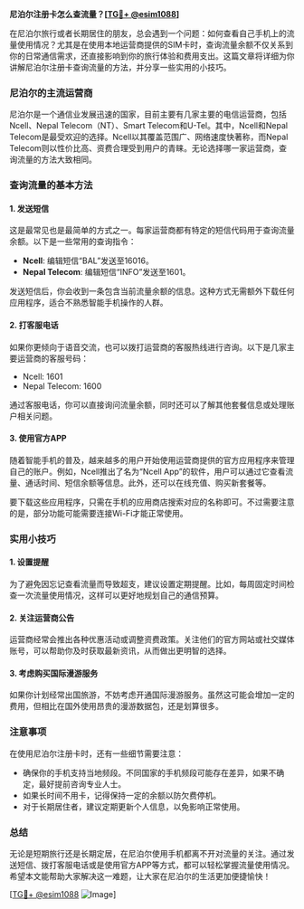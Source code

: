 **尼泊尔注册卡怎么查流量？[[TG💪+ @esim1088](https://t.me/s/esim1088)]**

在尼泊尔旅行或者长期居住的朋友，总会遇到一个问题：如何查看自己手机上的流量使用情况？尤其是在使用本地运营商提供的SIM卡时，查询流量余额不仅关系到你的日常通信需求，还直接影响到你的旅行体验和费用支出。这篇文章将详细为你讲解尼泊尔注册卡查询流量的方法，并分享一些实用的小技巧。

### 尼泊尔的主流运营商

尼泊尔是一个通信业发展迅速的国家，目前主要有几家主要的电信运营商，包括Ncell、Nepal Telecom（NT）、Smart Telecom和U-Tel。其中，Ncell和Nepal Telecom是最受欢迎的选择。Ncell以其覆盖范围广、网络速度快著称，而Nepal Telecom则以性价比高、资费合理受到用户的青睐。无论选择哪一家运营商，查询流量的方法大致相同。

### 查询流量的基本方法

#### 1. 发送短信
这是最常见也是最简单的方式之一。每家运营商都有特定的短信代码用于查询流量余额。以下是一些常用的查询指令：

- **Ncell**: 编辑短信“BAL”发送至16016。
- **Nepal Telecom**: 编辑短信“INFO”发送至1601。

发送短信后，你会收到一条包含当前流量余额的信息。这种方式无需额外下载任何应用程序，适合不熟悉智能手机操作的人群。

#### 2. 打客服电话
如果你更倾向于语音交流，也可以拨打运营商的客服热线进行咨询。以下是几家主要运营商的客服号码：
- Ncell: 1601
- Nepal Telecom: 1600

通过客服电话，你可以直接询问流量余额，同时还可以了解其他套餐信息或处理账户相关问题。

#### 3. 使用官方APP
随着智能手机的普及，越来越多的用户开始使用运营商提供的官方应用程序来管理自己的账户。例如，Ncell推出了名为“Ncell App”的软件，用户可以通过它查看流量、通话时间、短信余额等信息。此外，还可以在线充值、购买新套餐等。

要下载这些应用程序，只需在手机的应用商店搜索对应的名称即可。不过需要注意的是，部分功能可能需要连接Wi-Fi才能正常使用。

### 实用小技巧

#### 1. 设置提醒
为了避免因忘记查看流量而导致超支，建议设置定期提醒。比如，每周固定时间检查一次流量使用情况，这样可以更好地规划自己的通信预算。

#### 2. 关注运营商公告
运营商经常会推出各种优惠活动或调整资费政策。关注他们的官方网站或社交媒体账号，可以帮助你及时获取最新资讯，从而做出更明智的选择。

#### 3. 考虑购买国际漫游服务
如果你计划经常出国旅游，不妨考虑开通国际漫游服务。虽然这可能会增加一定的费用，但相比在国外使用昂贵的漫游数据包，还是划算很多。

### 注意事项

在使用尼泊尔注册卡时，还有一些细节需要注意：

- 确保你的手机支持当地频段。不同国家的手机频段可能存在差异，如果不确定，最好提前咨询专业人士。
- 如果长时间不用卡，记得保持一定的余额以防欠费停机。
- 对于长期居住者，建议定期更新个人信息，以免影响正常使用。

### 总结

无论是短期旅行还是长期定居，在尼泊尔使用手机都离不开对流量的关注。通过发送短信、拨打客服电话或是使用官方APP等方式，都可以轻松掌握流量使用情况。希望本文能帮助大家解决这一难题，让大家在尼泊尔的生活更加便捷愉快！

[[TG💪+ @esim1088](https://t.me/s/esim1088) ![Image](https://i.postimg.cc/4NQfJmqS/Snipaste-2025-05-13-00-14-12.png)]